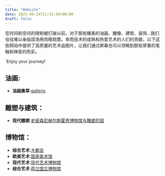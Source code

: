 ```yaml
---
title: "Website"
date: 2025-09-24T21:51:59+08:00
draft: false
---
```


​        在时间和空间的限制被打破以前，对于那些臻美的油画、雕像、建筑、装饰...我们往往难以亲临现场用肉眼观摩。幸而技术的成熟和热爱艺术的人们的贡献，以下这些网站中提供了高质量的艺术品图片，让我们通过屏幕也可以领略到那些厚重的笔触和神圣的色彩。

​         Enjoy your journey!



## 油画:

- **油画集萃**:[gallerix](https://gallerix.asia/)



## 雕塑与建筑：

- **现代雕塑**:[史密森尼赫尔斯霍恩博物馆与雕塑花园](https://hirshhorn.si.edu)



## 博物馆：

- **综合艺术**:[大都会](https://www.metmuseum.org/art/collection)
- **欧美艺术**:[国家美术馆](https://www.nga.gov)
- **现代艺术**:[现代艺术博物馆](https://www.moma.org)
- **综合艺术**:[荷兰国立博物馆](https://www.rijksmuseum.nl)

